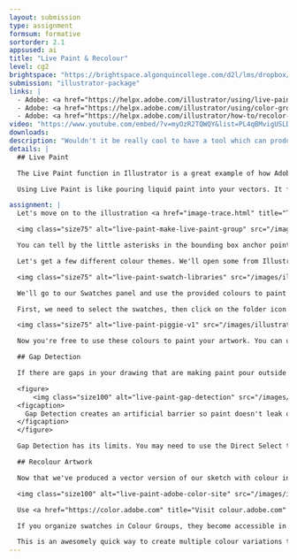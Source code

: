 ```yaml
---
layout: submission
type: assignment
formsum: formative
sortorder: 2.1
appsused: ai
title: "Live Paint & Recolour"
level: cg2
brightspace: "https://brightspace.algonquincollege.com/d2l/lms/dropbox/user/folder_submit_files.d2l?db=126515&grpid=0&isprv=&bp=0&ou=145550"
submission: "illustrator-package"
links: |
  - Adobe: <a href="https://helpx.adobe.com/illustrator/using/live-paint-groups.html" title="Live Paint" target="_blank">Live Paint</a>
  - Adobe: <a href="https://helpx.adobe.com/illustrator/using/color-groups-harmonies.html" title="Colour Harmonies" target="_blank">Colour Harmonies</a>
  - Adobe: <a href="https://helpx.adobe.com/illustrator/how-to/recolor-artwork.html" title="Recolour Artwork Tutorial" target="_blank">Recolour Artwork Tutorial</a>
video: "https://www.youtube.com/embed/?v=myOzR2TQWQY&list=PL4qBMvigUSLDGk988g2BxIS96BJT6ZDO_"
downloads:
description: "Wouldn't it be really cool to have a tool which can produce multiple colour schemes in your work in a flash? Well Illustrator has this built in. It's called Recolour Artwork."
details: | 
  ## Live Paint

  The Live Paint function in Illustrator is a great example of how Adobe caters to designers' workflow. They create tools that fit right into how we work. After we sketch a concept and Image Trace it, we want to quickly apply colour to the shapes. This is what Live Paint does.

  Using Live Paint is like pouring liquid paint into your vectors. It fills areas with colour until it encounters a boundary. We'll use it to paint our traced artwork.

assignment: |
  Let's move on to the illustration <a href="image-trace.html" title="This is the image trace page.">that we've image-traced</a>. To get some colour into our vectors, we'll select the whole sketch, then click on it with the Paint Bucket tool. This will make our vector art a Live Paint Group.

  <img class="size75" alt="live-paint-make-live-paint-group" src="/images/illustrator-image-trace-live-paint/live-paint-make-live-paint-group.svg">

  You can tell by the little asterisks in the bounding box anchor points.

  Let's get a few different colour themes. We'll open some from Illustrator's libraries and download some from Adobe Colour.

  <img class="size75" alt="live-paint-swatch-libraries" src="/images/illustrator-image-trace-live-paint/live-paint-swatch-libraries.jpg">

  We'll go to our Swatches panel and use the provided colours to paint our sketch. We'll make the colour swatches Global Colours before we apply then in our Illustration. To do so, double-click on the swatch, then check <span class="command">Global Colour</span> in the options dialogue.

  First, we need to select the swatches, then click on the folder icon at the bottom of the panel. This will put them in a Colour Group, which will in turn, make them available with our Live Paint Bucket tool.

  <img class="size75" alt="live-paint-piggie-v1" src="/images/illustrator-image-trace-live-paint/live-paint-piggie-v1.jpg">

  Now you're free to use these colours to paint your artwork. You can use the left/right arrows on the keyboard to choose colours while using the Paint Bucket tool. Click away!

  ## Gap Detection

  If there are gaps in your drawing that are making paint pour outside the shapes, you can use Illustrator's Gap Detection settings to close them.

  <figure>
      <img class="size100" alt="live-paint-gap-detection" src="/images/illustrator-image-trace-live-paint/live-paint-gap-detection.jpg">
  <figcaption>
    Gap Detection creates an artificial barrier so paint doesn't leak out of open shapes.
  </figcaption>
  </figure>

  Gap Detection has its limits. You may need to use the Direct Select tool to manually close gaps.

  ## Recolour Artwork

  Now that we've produced a vector version of our sketch with colour in it, we'll want to show our client different colour themes. This is where Re-colour Artwork comes in.

  <img class="size100" alt="live-paint-adobe-color-site" src="/images/illustrator-image-trace-live-paint/live-paint-adobe-color-site.jpg">

  Use <a href="https://color.adobe.com" title="Visit colour.adobe.com" target="_blank">color.adobe.com</a> to either create or simply find different colour themes for your sketch. Sync them to Illustrator, then apply them to multiple instances or your original sketch the same way you applied colour the first time around.

  If you organize swatches in Colour Groups, they become accessible in the Edit Colours dialogue. We'll use this to create colour variations for our artwork.

  This is an awesomely quick way to create multiple colour variations to present to your client.
---
```


